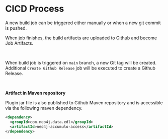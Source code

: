 # CICD Process

A new build job can be triggered either manually or when a new git commit is pushed.

When job finishes, the build artifacts are uploaded to Github and become Job Artifacts.

<br>

When build job is triggered on `main` branch, a new Git tag will be created. Additional `Create Github Release` job will be executed to create a Github Release.

<br>

<b>Artifact in Maven repository</b>

Plugin jar file is also published to Github Maven repository and is accessible via the following maven dependency.

```xml
<dependency>
  <groupId>com.neo4j.data.edl</groupId>
  <artifactId>neo4j-accumulo-access</artifactId>
</dependency>
```

<br>
